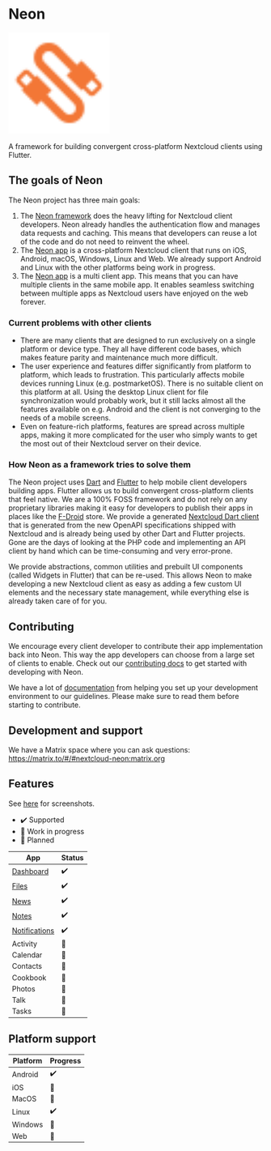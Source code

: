 # Neon

<img src="assets/logo.svg" alt="Neon logo" width="200"/>

A framework for building convergent cross-platform Nextcloud clients using Flutter.

## The goals of Neon

The Neon project has three main goals:

1. The [Neon framework](packages/neon/neon) does the heavy lifting for Nextcloud client developers. Neon already handles the authentication flow and manages data requests and caching. This means that developers can reuse a lot of the code and do not need to reinvent the wheel.
2. The [Neon app](packages/app) is a cross-platform Nextcloud client that runs on iOS, Android, macOS, Windows, Linux and Web. We already support Android and Linux with the other platforms being work in progress.
3. The [Neon app](packages/app) is a multi client app. This means that you can have multiple clients in the same mobile app. It enables seamless switching between multiple apps as Nextcloud users have enjoyed on the web forever.

### Current problems with other clients

- There are many clients that are designed to run exclusively on a single platform or device type. They all have different code bases, which makes feature parity and maintenance much more difficult.
- The user experience and features differ significantly from platform to platform, which leads to frustration. This particularly affects mobile devices running Linux (e.g. postmarketOS). There is no suitable client on this platform at all. Using the desktop Linux client for file synchronization would probably work, but it still lacks almost all the features available on e.g. Android and the client is not converging to the needs of a mobile screens.
- Even on feature-rich platforms, features are spread across multiple apps, making it more complicated for the user who simply wants to get the most out of their Nextcloud server on their device.

### How Neon as a framework tries to solve them

The Neon project uses [Dart](https://dart.dev/) and [Flutter](https://flutter.dev/) to help mobile client developers building apps. Flutter allows us to build convergent cross-platform clients that feel native. 
We are a 100% FOSS framework and do not rely on any proprietary libraries making it easy for developers to publish their apps in places like the [F-Droid](https://f-droid.org/) store.
We provide a generated [Nextcloud Dart client](packages/nextcloud) that is generated from the new OpenAPI specifications shipped with Nextcloud and is already being used by other Dart and Flutter projects. Gone are the days of looking at the PHP code and implementing an API client by hand which can be time-consuming and very error-prone.

We provide abstractions, common utilities and prebuilt UI components (called Widgets in Flutter) that can be re-used. This allows Neon to make developing a new Nextcloud client as easy as adding a few custom UI elements and the necessary state management, while everything else is already taken care of for you.

## Contributing

We encourage every client developer to contribute their app implementation back into Neon.
This way the app developers can choose from a large set of clients to enable.
Check out our [contributing docs](CONTRIBUTING.md) to get started with developing with Neon.

We have a lot of [documentation](docs) from helping you set up your development environment to our guidelines.
Please make sure to read them before starting to contribute.

## Development and support

We have a Matrix space where you can ask questions: https://matrix.to/#/#nextcloud-neon:matrix.org

## Features

See [here](packages/app/README.md) for screenshots.

- :heavy_check_mark: Supported
- :construction: Work in progress 
- :rocket: Planned

| App                                               | Status             |
|---------------------------------------------------|--------------------|
| [Dashboard](packages/neon/neon_dashboard)         | :heavy_check_mark: |
| [Files](packages/neon/neon_files)                 | :heavy_check_mark: |
| [News](packages/neon/neon_news)                   | :heavy_check_mark: |
| [Notes](packages/neon/neon_notes)                 | :heavy_check_mark: |
| [Notifications](packages/neon/neon_notifications) | :heavy_check_mark: |
| Activity                                          | :rocket:           |
| Calendar                                          | :rocket:           |
| Contacts                                          | :rocket:           |
| Cookbook                                          | :rocket:           |
| Photos                                            | :rocket:           |
| Talk                                              | :rocket:           |
| Tasks                                             | :rocket:           |

## Platform support

| Platform  | Progress           |
|-----------|--------------------|
| Android   | :heavy_check_mark: |
| iOS       | :construction:     |
| MacOS     | :construction:     |
| Linux     | :heavy_check_mark: |
| Windows   | :rocket:           |
| Web       | :construction:     |

